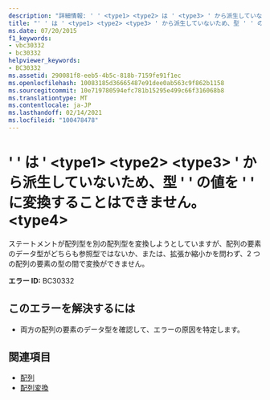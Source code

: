 ```yaml
---
description: "詳細情報: ' ' <type1> <type2> は ' <type3> ' から派生していないため、型 ' ' の値を ' ' に変換することはできません。 <type4>"
title: "' ' は ' <type1> <type2> <type3> ' から派生していないため、型 ' ' の値を ' ' に変換することはできません。 <type4>"
ms.date: 07/20/2015
f1_keywords:
- vbc30332
- bc30332
helpviewer_keywords:
- BC30332
ms.assetid: 290081f8-eeb5-4b5c-818b-7159fe91f1ec
ms.openlocfilehash: 10083185d36665487e91dee0ab563c9f862b1158
ms.sourcegitcommit: 10e719780594efc781b15295e499c66f316068b8
ms.translationtype: MT
ms.contentlocale: ja-JP
ms.lasthandoff: 02/14/2021
ms.locfileid: "100478478"
---
```

# <a name="value-of-type-type1-cannot-be-converted-to-type2-because-type3-is-not-derived-from-type4"></a>' ' は ' \<type1> \<type2> \<type3> ' から派生していないため、型 ' ' の値を ' ' に変換することはできません。 \<type4>

ステートメントが配列型を別の配列型を変換しようとしていますが、配列の要素のデータ型がどちらも参照型ではないか、または、拡張か縮小かを問わず、2 つの配列の要素の型の間で変換ができません。  
  
 **エラー ID:** BC30332  
  
## <a name="to-correct-this-error"></a>このエラーを解決するには  
  
- 両方の配列の要素のデータ型を確認して、エラーの原因を特定します。  
  
## <a name="see-also"></a>関連項目

- [配列](../programming-guide/language-features/arrays/index.md)
- [配列変換](../programming-guide/language-features/data-types/array-conversions.md)
